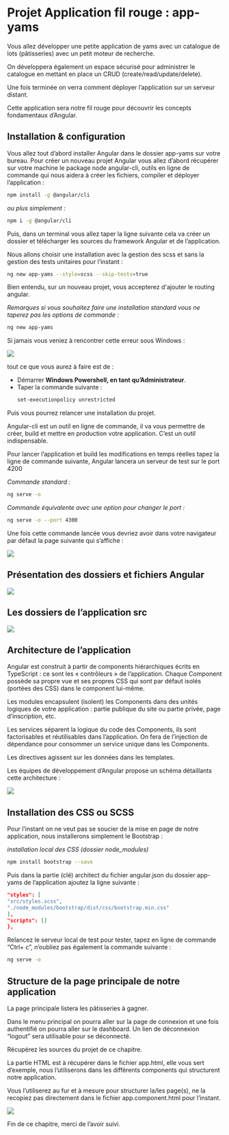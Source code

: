 # Projet Application fil rouge : app-yams

Vous allez développer une petite application de yams avec un catalogue de lots (pâtisseries) 
avec un petit moteur de recherche.

On développera également un espace sécurisé pour administrer le catalogue en
mettant en place un CRUD (create/read/update/delete).

Une fois terminée on verra comment déployer l’application sur un serveur distant.

Cette application sera notre fil rouge pour découvrir les concepts fondamentaux
d’Angular.

## Installation & configuration

Vous allez tout d’abord installer Angular dans le dossier app-yams sur votre
bureau. Pour créer un nouveau projet Angular vous allez d’abord récupérer sur
votre machine le package node angular-cli, outils en ligne de commande qui nous
aidera à créer les fichiers, compiler et déployer l’application :

```bash
npm install -g @angular/cli
```

*ou plus simplement :*

```bash
npm i -g @angular/cli
```

Puis, dans un terminal vous allez taper la ligne suivante cela va créer un dossier
et télécharger les sources du framework Angular et de l’application.

Nous allons choisir une installation avec la gestion des scss et sans la gestion des
tests unitaires pour l’instant :

```bash
ng new app-yams --style=scss --skip-tests=true
```

Bien entendu, sur un nouveau projet, vous accepterez d'ajouter le routing angular.

*Remarques si vous souhaitez faire une installation standard vous ne taperez pas
les options de commande :*

```bash
ng new app-yams
```

Si jamais vous veniez à rencontrer cette erreur sous Windows :

![](images/error_initiating_angular_project.png)

tout ce que vous aurez à faire est de :

- Démarrer **Windows Powershell, en tant qu’Administrateur**.
- Taper la commande suivante :
  ```bash
  set-executionpolicy unrestricted
  ```
  
Puis vous pourrez relancer une installation du projet.

Angular-cli est un outil en ligne de commande, il va vous permettre de créer,
build et mettre en production votre application. C’est un outil indispensable.

Pour lancer l’application et build les modifications en temps réelles tapez la
ligne de commande suivante, Angular lancera un serveur de test sur le port 4200

*Commande standard :*

```bash
ng serve -o
```

*Commande équivalente avec une option pour changer le port :*

```bash
ng serve -o --port 4300
```

Une fois cette commande lancée vous devriez avoir dans votre navigateur par
défaut la page suivante qui s’affiche :

![](images/angular_server_start.png)

## Présentation des dossiers et fichiers Angular

![](images/arborescence_app-yams.png)

## Les dossiers de l’application src

![](images/arborescence_src_app-yams.png)

## Architecture de l’application

Angular est construit à partir de components hiérarchiques écrits en TypeScript :
ce sont les « contrôleurs » de l’application. Chaque Component possède sa
propre vue et ses propres CSS qui sont par défaut isolés (portées des CSS) dans
le component lui-même.

Les modules encapsulent (isolent) les Components dans des unités logiques de
votre application : partie publique du site ou partie privée, page d’inscription,
etc.

Les services séparent la logique du code des Components, ils sont factorisables
et réutilisables dans l’application. On fera de l’injection de dépendance pour
consommer un service unique dans les Components.

Les directives agissent sur les données dans les templates.

Les équipes de développement d’Angular propose un schéma détaillants cette
architecture :

![](images/schema_architecture_angular.png)

## Installation des CSS ou SCSS

Pour l’instant on ne veut pas se soucier de la mise en page de notre application,
nous installerons simplement le Bootstrap :

*installation local des CSS (dossier node_modules)*

```bash
npm install bootstrap --save
```

Puis dans la partie (clé) architect du fichier angular.json du dossier app-yams
de l’application ajoutez la ligne suivante :

```json
"styles": [
"src/styles.scss",
"./node_modules/bootstrap/dist/css/bootstrap.min.css"
],
"scripts": []
},
```

Relancez le serveur local de test pour tester, tapez en ligne de commande “Ctrl+ c”,
n’oubliez pas également la commande suivante :

```bash
ng serve -o
```

## Structure de la page principale de notre application

La page principale listera les pâtisseries à gagner.

Dans le menu principal on pourra aller sur la page de connexion et une fois
authentifié on pourra aller sur le dashboard. Un lien de déconnexion “logout”
sera utilisable pour se déconnecté.

Récupérez les sources du projet de ce chapitre.

La partie HTML est à récupérer dans le fichier app.html, elle vous sert d’exemple,
nous l’utiliserons dans les différents components qui structurent notre application.

Vous l’utiliserez au fur et à mesure pour structurer la/les page(s), ne la recopiez
pas directement dans le fichier app.component.html pour l’instant.

![](images/html_css_example.png)

Fin de ce chapitre, merci de l’avoir suivi.